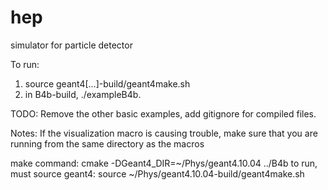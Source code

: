 # hep
simulator for particle detector

To run:
1. source geant4[...]-build/geant4make.sh
2. in B4b-build, ./exampleB4b.

TODO:
Remove the other basic examples, add gitignore for compiled files.

Notes:
If the visualization macro is causing trouble, make sure that you are running from the same directory as the macros

make command: cmake -DGeant4_DIR=~/Phys/geant4.10.04 ../B4b
to run, must source geant4: source ~/Phys/geant4.10.04-build/geant4make.sh
